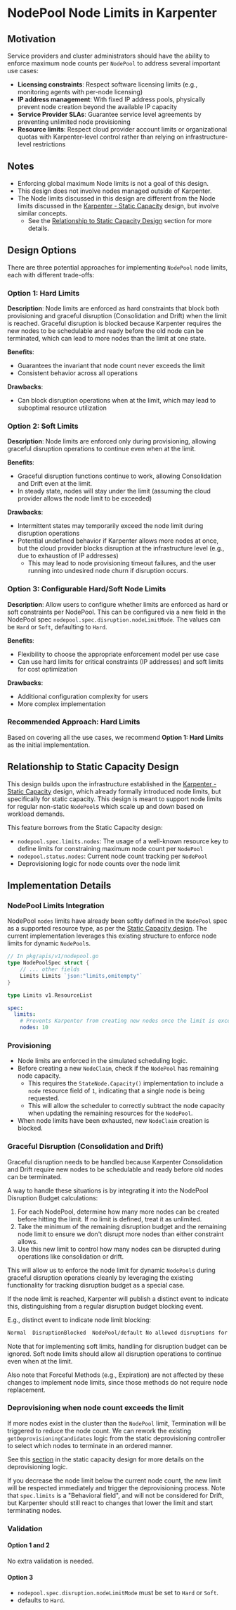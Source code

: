 # NodePool Node Limits in Karpenter

## Motivation

Service providers and cluster administrators should have the ability to enforce maximum node counts per `NodePool` to address several important use cases:

* **Licensing constraints**: Respect software licensing limits (e.g., monitoring agents with per-node licensing)
* **IP address management**: With fixed IP address pools, physically prevent node creation beyond the available IP capacity
* **Service Provider SLAs**: Guarantee service level agreements by preventing unlimited node provisioning
* **Resource limits**: Respect cloud provider account limits or organizational quotas with Karpenter-level control rather than relying on infrastructure-level restrictions

## Notes

- Enforcing global maximum Node limits is not a goal of this design.
- This design does not involve nodes managed outside of Karpenter.
- The Node limits discussed in this design are different from the Node limits discussed in the [Karpenter - Static Capacity](static-capacity.md) design, but involve similar concepts.
    - See the [Relationship to Static Capacity Design](#relationship-to-static-capacity-design) section for more details.

## Design Options

There are three potential approaches for implementing `NodePool` node limits, each with different trade-offs:

### Option 1: Hard Limits

**Description**: Node limits are enforced as hard constraints that block both provisioning and graceful disruption (Consolidation and Drift) when the limit is reached. Graceful disruption is blocked because Karpenter requires the new nodes to be schedulable and ready before the old node can be terminated, which can lead to more nodes than the limit at one state.

**Benefits**:
- Guarantees the invariant that node count never exceeds the limit
- Consistent behavior across all operations

**Drawbacks**:
- Can block disruption operations when at the limit, which may lead to suboptimal resource utilization

### Option 2: Soft Limits

**Description**: Node limits are enforced only during provisioning, allowing graceful disruption operations to continue even when at the limit.

**Benefits**:
- Graceful disruption functions continue to work, allowing Consolidation and Drift even at the limit.
- In steady state, nodes will stay under the limit (assuming the cloud provider allows the node limit to be exceeded)

**Drawbacks**:
- Intermittent states may temporarily exceed the node limit during disruption operations
- Potential undefined behavior if Karpenter allows more nodes at once, but the cloud provider blocks disruption at the infrastructure level (e.g., due to exhaustion of IP addresses)
    - This may lead to node provisioning timeout failures, and the user running into undesired node churn if  disruption occurs.

### Option 3: Configurable Hard/Soft Node Limits

**Description**: Allow users to configure whether limits are enforced as hard or soft constraints per NodePool. This can be configured via a new field in the NodePool spec `nodepool.spec.disruption.nodeLimitMode`.
The values can be `Hard` or `Soft`, defaulting to `Hard`.

**Benefits**:
- Flexibility to choose the appropriate enforcement model per use case
- Can use hard limits for critical constraints (IP addresses) and soft limits for cost optimization

**Drawbacks**:
- Additional configuration complexity for users
- More complex implementation

### Recommended Approach: Hard Limits

Based on covering all the use cases, we recommend **Option 1: Hard Limits** as the initial implementation.

## Relationship to Static Capacity Design

This design builds upon the infrastructure established in the [Karpenter - Static Capacity](static-capacity.md) design, which already formally introduced node limits, but specifically for static capacity. This design is meant to support node limits for regular non-static `NodePool`s which scale up and down based on workload demands.

This feature borrows from the Static Capacity design:

- `nodepool.spec.limits.nodes`: The usage of a well-known resource key to define limits for constraining maximum node count per `NodePool`
- `nodepool.status.nodes`: Current node count tracking per `NodePool`
- Deprovisioning logic for node counts over the node limit

## Implementation Details

### NodePool Limits Integration

NodePool `nodes` limits have already been softly defined in the `NodePool` spec as a supported resource type, as per the [Static Capacity design](static-capacity.md). The current implementation leverages this existing structure to enforce node limits for dynamic `NodePool`s.

```go
// In pkg/apis/v1/nodepool.go
type NodePoolSpec struct {
    // ... other fields
    Limits Limits `json:"limits,omitempty"`
}

type Limits v1.ResourceList
```

```yaml
spec:
  limits:
    # Prevents Karpenter from creating new nodes once the limit is exceeded
    nodes: 10
```

### Provisioning
- Node limits are enforced in the simulated scheduling logic.
- Before creating a new `NodeClaim`, check if the `NodePool` has remaining node capacity.
    - This requires the `StateNode.Capacity()` implementation to include a `node` resource field of `1`, indicating that a single node is being requested.
    - This will allow the scheduler to correctly subtract the node capacity when updating the remaining resources for the `NodePool`.
- When node limits have been exhausted, new `NodeClaim` creation is blocked.

### Graceful Disruption (Consolidation and Drift)

Graceful disruption needs to be handled because Karpenter Consolidation and Drift require new nodes to be schedulable and ready before old nodes can be terminated.

A way to handle these situations is by integrating it into the NodePool Disruption Budget calculations:

1. For each NodePool, determine how many more nodes can be created before hitting the limit. If no limit is defined, treat it as unlimited.
2. Take the minimum of the remaining disruption budget and the remaining node limit to ensure we don't disrupt more nodes than either constraint allows.
3. Use this new limit to control how many nodes can be disrupted during operations like consolidation or drift.

This will allow us to enforce the node limit for dynamic `NodePool`s during graceful disruption operations cleanly by leveraging the existing functionality for tracking disruption budget as a special case.

If the node limit is reached, Karpenter will publish a distinct event to indicate this, distinguishing from a regular disruption budget blocking event.

E.g., distinct event to indicate node limit blocking:
```bash
Normal  DisruptionBlocked  NodePool/default No allowed disruptions for disruption reason Underutilized due to node hard limit
```

Note that for implementing soft limits, handling for disruption budget can be ignored. Soft node limits should allow all disruption operations to continue even when at the limit.

Also note that Forceful Methods (e.g., Expiration) are not affected by these changes to implement node limits, since those methods do not require node replacement.

### Deprovisioning when node count exceeds the limit

If more nodes exist in the cluster than the `NodePool` limit, Termination will be triggered to reduce the node count. We can rework the existing `getDeprovisioningCandidates` logic from the static deprovisioning controller to select which nodes to terminate in an ordered manner.

See this [section](static-capacity.md#deprovisioning-controller) in the static capacity design for more details on the deprovisioning logic.

If you decrease the node limit below the current node count, the new limit will be respected immediately and trigger the deprovisioning process. Note that `spec.limits` is a "Behavioral field", and will not be considered for Drift, but Karpenter should still react to changes that lower the limit and start terminating nodes.

### Validation

#### Option 1 and 2

No extra validation is needed.

#### Option 3

- `nodepool.spec.disruption.nodeLimitMode` must be set to `Hard` or `Soft`.
- defaults to `Hard`.
